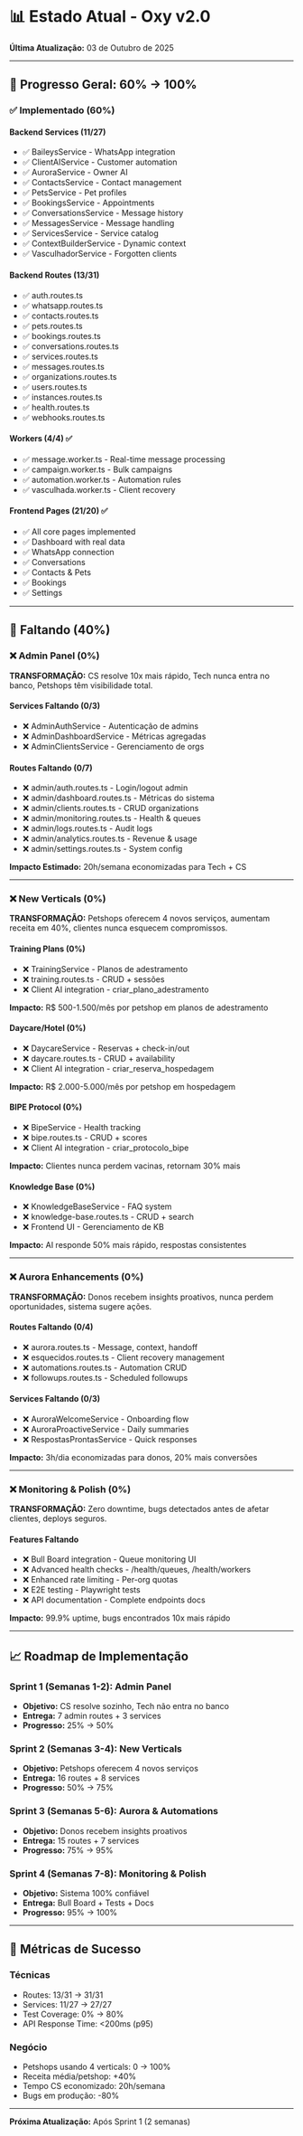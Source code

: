 # 📊 Estado Atual - Oxy v2.0

**Última Atualização:** 03 de Outubro de 2025

---

## 🎯 Progresso Geral: 60% → 100%

### ✅ Implementado (60%)

#### Backend Services (11/27)
- ✅ BaileysService - WhatsApp integration
- ✅ ClientAIService - Customer automation
- ✅ AuroraService - Owner AI
- ✅ ContactsService - Contact management
- ✅ PetsService - Pet profiles
- ✅ BookingsService - Appointments
- ✅ ConversationsService - Message history
- ✅ MessagesService - Message handling
- ✅ ServicesService - Service catalog
- ✅ ContextBuilderService - Dynamic context
- ✅ VasculhadorService - Forgotten clients

#### Backend Routes (13/31)
- ✅ auth.routes.ts
- ✅ whatsapp.routes.ts
- ✅ contacts.routes.ts
- ✅ pets.routes.ts
- ✅ bookings.routes.ts
- ✅ conversations.routes.ts
- ✅ services.routes.ts
- ✅ messages.routes.ts
- ✅ organizations.routes.ts
- ✅ users.routes.ts
- ✅ instances.routes.ts
- ✅ health.routes.ts
- ✅ webhooks.routes.ts

#### Workers (4/4) ✅
- ✅ message.worker.ts - Real-time message processing
- ✅ campaign.worker.ts - Bulk campaigns
- ✅ automation.worker.ts - Automation rules
- ✅ vasculhada.worker.ts - Client recovery

#### Frontend Pages (21/20) ✅
- ✅ All core pages implemented
- ✅ Dashboard with real data
- ✅ WhatsApp connection
- ✅ Conversations
- ✅ Contacts & Pets
- ✅ Bookings
- ✅ Settings

---

## 🚧 Faltando (40%)

### ❌ Admin Panel (0%)

**TRANSFORMAÇÃO:** CS resolve 10x mais rápido, Tech nunca entra no banco, Petshops têm visibilidade total.

#### Services Faltando (0/3)
- ❌ AdminAuthService - Autenticação de admins
- ❌ AdminDashboardService - Métricas agregadas
- ❌ AdminClientsService - Gerenciamento de orgs

#### Routes Faltando (0/7)
- ❌ admin/auth.routes.ts - Login/logout admin
- ❌ admin/dashboard.routes.ts - Métricas do sistema
- ❌ admin/clients.routes.ts - CRUD organizations
- ❌ admin/monitoring.routes.ts - Health & queues
- ❌ admin/logs.routes.ts - Audit logs
- ❌ admin/analytics.routes.ts - Revenue & usage
- ❌ admin/settings.routes.ts - System config

**Impacto Estimado:** 20h/semana economizadas para Tech + CS

---

### ❌ New Verticals (0%)

**TRANSFORMAÇÃO:** Petshops oferecem 4 novos serviços, aumentam receita em 40%, clientes nunca esquecem compromissos.

#### Training Plans (0%)
- ❌ TrainingService - Planos de adestramento
- ❌ training.routes.ts - CRUD + sessões
- ❌ Client AI integration - criar_plano_adestramento

**Impacto:** R$ 500-1.500/mês por petshop em planos de adestramento

#### Daycare/Hotel (0%)
- ❌ DaycareService - Reservas + check-in/out
- ❌ daycare.routes.ts - CRUD + availability
- ❌ Client AI integration - criar_reserva_hospedagem

**Impacto:** R$ 2.000-5.000/mês por petshop em hospedagem

#### BIPE Protocol (0%)
- ❌ BipeService - Health tracking
- ❌ bipe.routes.ts - CRUD + scores
- ❌ Client AI integration - criar_protocolo_bipe

**Impacto:** Clientes nunca perdem vacinas, retornam 30% mais

#### Knowledge Base (0%)
- ❌ KnowledgeBaseService - FAQ system
- ❌ knowledge-base.routes.ts - CRUD + search
- ❌ Frontend UI - Gerenciamento de KB

**Impacto:** AI responde 50% mais rápido, respostas consistentes

---

### ❌ Aurora Enhancements (0%)

**TRANSFORMAÇÃO:** Donos recebem insights proativos, nunca perdem oportunidades, sistema sugere ações.

#### Routes Faltando (0/4)
- ❌ aurora.routes.ts - Message, context, handoff
- ❌ esquecidos.routes.ts - Client recovery management
- ❌ automations.routes.ts - Automation CRUD
- ❌ followups.routes.ts - Scheduled followups

#### Services Faltando (0/3)
- ❌ AuroraWelcomeService - Onboarding flow
- ❌ AuroraProactiveService - Daily summaries
- ❌ RespostasProntasService - Quick responses

**Impacto:** 3h/dia economizadas para donos, 20% mais conversões

---

### ❌ Monitoring & Polish (0%)

**TRANSFORMAÇÃO:** Zero downtime, bugs detectados antes de afetar clientes, deploys seguros.

#### Features Faltando
- ❌ Bull Board integration - Queue monitoring UI
- ❌ Advanced health checks - /health/queues, /health/workers
- ❌ Enhanced rate limiting - Per-org quotas
- ❌ E2E testing - Playwright tests
- ❌ API documentation - Complete endpoints docs

**Impacto:** 99.9% uptime, bugs encontrados 10x mais rápido

---

## 📈 Roadmap de Implementação

### Sprint 1 (Semanas 1-2): Admin Panel
- **Objetivo:** CS resolve sozinho, Tech não entra no banco
- **Entrega:** 7 admin routes + 3 services
- **Progresso:** 25% → 50%

### Sprint 2 (Semanas 3-4): New Verticals
- **Objetivo:** Petshops oferecem 4 novos serviços
- **Entrega:** 16 routes + 8 services
- **Progresso:** 50% → 75%

### Sprint 3 (Semanas 5-6): Aurora & Automations
- **Objetivo:** Donos recebem insights proativos
- **Entrega:** 15 routes + 7 services
- **Progresso:** 75% → 95%

### Sprint 4 (Semanas 7-8): Monitoring & Polish
- **Objetivo:** Sistema 100% confiável
- **Entrega:** Bull Board + Tests + Docs
- **Progresso:** 95% → 100%

---

## 🎯 Métricas de Sucesso

### Técnicas
- Routes: 13/31 → 31/31
- Services: 11/27 → 27/27
- Test Coverage: 0% → 80%
- API Response Time: <200ms (p95)

### Negócio
- Petshops usando 4 verticals: 0 → 100%
- Receita média/petshop: +40%
- Tempo CS economizado: 20h/semana
- Bugs em produção: -80%

---

**Próxima Atualização:** Após Sprint 1 (2 semanas)

